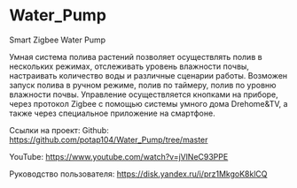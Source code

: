 # Water_Pump
Smart Zigbee Water Pump

Умная система полива растений позволяет осуществлять полив в нескольких режимах, отслеживать уровень влажности почвы, настраивать количество воды и различные сценарии работы.
Возможен запуск полива в ручном режиме, полив по таймеру, полив по уровню влажности почвы. Управление осуществляется кнопками на приборе, через протокол Zigbee с помощью системы умного дома Drehome&TV, а также через специальное приложение на смартфоне.


Ссылки на проект:
Github: https://github.com/potap104/Water_Pump/tree/master

YouTube: https://www.youtube.com/watch?v=jVlNeC93PPE

Руководство пользователя: https://disk.yandex.ru/i/prz1MkgoK8klCQ

